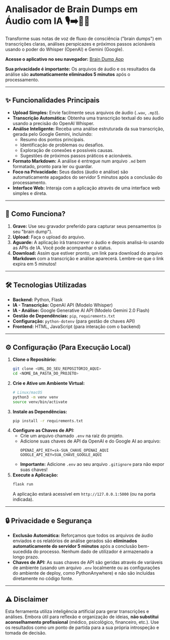 # Analisador de Brain Dumps em Áudio com IA 🎙️➡️📝🧠

Transforme suas notas de voz de fluxo de consciência ("brain dumps") em transcrições claras, análises perspicazes e próximos passos acionáveis usando o poder do Whisper (OpenAI) e Gemini (Google).

**Acesse o aplicativo no seu navegador:** [Brain Dump App](https://joaomj.pythonanywhere.com/)

**Sua privacidade é importante:** Os arquivos de áudio e os resultados da análise são **automaticamente eliminados 5 minutos** após o processamento.

---

## ✨ Funcionalidades Principais

* **Upload Simples:** Envie facilmente seus arquivos de áudio (`.wav`, `.mp3`).
* **Transcrição Automática:** Obtenha uma transcrição textual do seu áudio usando a precisão do OpenAI Whisper.
* **Análise Inteligente:** Receba uma análise estruturada da sua transcrição, gerada pelo Google Gemini, incluindo:
    * Resumo dos pontos principais.
    * Identificação de problemas ou desafios.
    * Exploração de conexões e possíveis causas.
    * Sugestões de próximos passos práticos e acionáveis.
* **Formato Markdown:** A análise é entregue num arquivo `.md` bem formatado, pronto para ler ou guardar.
* **Foco na Privacidade:** Seus dados (áudio e análise) são automaticamente apagados do servidor 5 minutos após a conclusão do processamento.
* **Interface Web:** Interaja com a aplicação através de uma interface web simples e direta.

---

## 🚀 Como Funciona?

1.  **Grave:** Use seu gravador preferido para capturar seus pensamentos (o seu "brain dump").
2.  **Upload:** Faça o upload do arquivo.
3.  **Aguarde:** A aplicação irá transcrever o áudio e depois analisá-lo usando as APIs de IA. Você pode acompanhar o status.
4.  **Download:** Assim que estiver pronto, um link para download do arquivo **Markdown** com a transcrição e análise aparecerá. Lembre-se que o link expira em 5 minutos!

---

## 🛠️ Tecnologias Utilizadas

* **Backend:** Python, Flask
* **IA - Transcrição:** OpenAI API (Modelo Whisper)
* **IA - Análise:** Google Generative AI API (Modelo Gemini 2.0 Flash)
* **Gestão de Dependências:** `pip`, `requirements.txt`
* **Configuração:** `python-dotenv` (para gestão de chaves API)
* **Frontend:** HTML, JavaScript (para interação com o backend)

---

## ⚙️ Configuração (Para Execução Local)

1.  **Clone o Repositório:**
    ```bash
    git clone <URL_DO_SEU_REPOSITÓRIO_AQUI>
    cd <NOME_DA_PASTA_DO_PROJETO>
    ```
2.  **Crie e Ative um Ambiente Virtual:**
    ```bash
    # Linux/macOS
    python3 -m venv venv
    source venv/bin/activate
    ```
3.  **Instale as Dependências:**
    ```bash
    pip install -r requirements.txt
    ```
4.  **Configure as Chaves de API:**
    * Crie um arquivo chamado `.env` na raiz do projeto.
    * Adicione suas chaves de API da OpenAI e do Google AI ao arquivo:
        ```dotenv
        OPENAI_API_KEY=sk-SUA_CHAVE_OPENAI_AQUI
        GOOGLE_API_KEY=SUA_CHAVE_GOOGLE_AQUI
        ```
    * **Importante:** Adicione `.env` ao seu arquivo `.gitignore` para não expor suas chaves!
5.  **Execute a Aplicação:**
    ```bash
    flask run
    ```
    A aplicação estará acessível em `http://127.0.0.1:5000` (ou na porta indicada).

---

## 🔒 Privacidade e Segurança

* **Exclusão Automática:** Reforçamos que todos os arquivos de áudio enviados e os relatórios de análise gerados são **eliminados automaticamente do servidor 5 minutos** após a conclusão bem-sucedida do processo. Nenhum dado de utilizador é armazenado a longo prazo.
* **Chaves de API:** As suas chaves de API são geridas através de variáveis de ambiente (usando um arquivo `.env` localmente ou as configurações do ambiente de deploy, como PythonAnywhere) e não são incluídas diretamente no código fonte.

---

## ⚠️ Disclaimer

Esta ferramenta utiliza inteligência artificial para gerar transcrições e análises. Embora útil para reflexão e organização de ideias, **não substitui aconselhamento profissional** (médico, psicológico, financeiro, etc.). Use os resultados como um ponto de partida para a sua própria introspeção e tomada de decisão.
